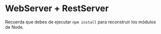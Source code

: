 # WebServer + RestServer
Recuerda que debes de ejecutar ```npm install``` para reconstruir los módulos de Node.